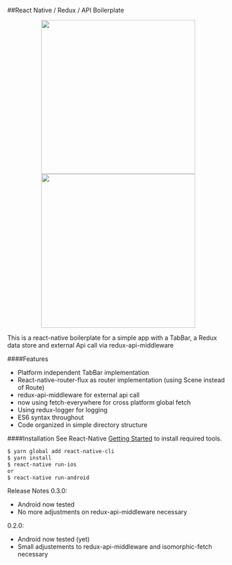 ##React Native / Redux / API Boilerplate

<div align="center">
<img align="center" src="https://raw.githubusercontent.com/sodascope/react-native-redux-api-boilerplate/master/screenshots/screen_one.png" width="350"/>
<img align="center" src="https://raw.githubusercontent.com/sodascope/react-native-redux-api-boilerplate/master/screenshots/screen_two.png" width="350"/>
</div>

This is a react-native boilerplate for a simple app with a TabBar, a Redux data store and external Api call via redux-api-middleware

####Features
- Platform independent TabBar implementation
- React-native-router-flux as router implementation (using Scene instead of Route)
- redux-api-middleware for external api call
- now using fetch-everywhere for cross platform global fetch
- Using redux-logger for logging
- ES6 syntax throughout
- Code organized in simple directory structure

####Installation
See React-Native [Getting Started](https://facebook.github.io/react-native/docs/getting-started.html) to install required tools.

```bash
$ yarn global add react-native-cli
$ yarn install
$ react-native run-ios
or
$ react-native run-android
```

Release Notes
0.3.0:
- Android now tested
- No more adjustments on redux-api-middleware necessary

0.2.0:
- Android now tested (yet)
- Small adjustements to redux-api-middleware and isomorphic-fetch necessary
